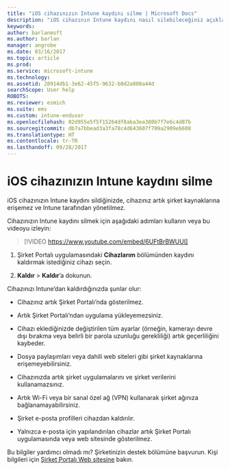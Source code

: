 ```yaml
---
title: "iOS cihazınızın Intune kaydını silme | Microsoft Docs"
description: "iOS cihazının Intune kaydını nasıl silebileceğiniz açıklanır."
keywords: 
author: barlanmsft
ms.author: barlan
manager: angrobe
ms.date: 03/16/2017
ms.topic: article
ms.prod: 
ms.service: microsoft-intune
ms.technology: 
ms.assetid: 28914db1-3e62-45f5-9632-b0d2a808a44d
searchScope: User help
ROBOTS: 
ms.reviewer: esmich
ms.suite: ems
ms.custom: intune-enduser
ms.openlocfilehash: 02d955e5f5f15264df8aba3ea380b7f7e6c4d87b
ms.sourcegitcommit: db7a7bbead3a3fa78c4d643607f709a2909eb608
ms.translationtype: HT
ms.contentlocale: tr-TR
ms.lasthandoff: 09/28/2017
---
```

# <a name="unenroll-your-ios-device-from-intune"></a>iOS cihazınızın Intune kaydını silme

iOS cihazınızın Intune kaydını sildiğinizde, cihazınız artık şirket kaynaklarına erişemez ve Intune tarafından yönetilmez.

Cihazınızın Intune kaydını silmek için aşağıdaki adımları kullanın veya bu videoyu izleyin:

> [!VIDEO https://www.youtube.com/embed/6UFtBrBWUUI]


1.  Şirket Portalı uygulamasındaki **Cihazlarım** bölümünden kaydını kaldırmak istediğiniz cihazı seçin.

2.  **Kaldır** > **Kaldır**’a dokunun.

Cihazınızı Intune’dan kaldırdığınızda şunlar olur:

-   Cihazınız artık Şirket Portalı’nda gösterilmez.

-   Artık Şirket Portalı’ndan uygulama yükleyemezsiniz.

-   Cihazı eklediğinizde değiştirilen tüm ayarlar (örneğin, kamerayı devre dışı bırakma veya belirli bir parola uzunluğu gerekliliği) artık geçerliliğini kaybeder.

-   Dosya paylaşımları veya dahili web siteleri gibi şirket kaynaklarına erişemeyebilirsiniz.

-   Cihazınızda artık şirket uygulamalarını ve şirket verilerini kullanamazsınız.

-   Artık Wi-Fi veya bir sanal özel ağ (VPN) kullanarak şirket ağınıza bağlanamayabilirsiniz.

-   Şirket e-posta profilleri cihazdan kaldırılır.

-   Yalnızca e-posta için yapılandırılan cihazlar artık Şirket Portalı uygulamasında veya web sitesinde gösterilmez.

Bu bilgiler yardımcı olmadı mı? Şirketinizin destek bölümüne başvurun. Kişi bilgileri için [Şirket Portalı Web sitesine](https://portal.manage.microsoft.com) bakın.
